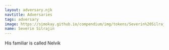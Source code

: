 ```yaml
---
layout: adversary.njk
navtitle: Adversaries
tags: adversary
image: https://simokay.github.io/compendium/img/tokens/Severin%20Silrajin.webp
name: Severin Silrajin
---
```


His familiar is called Nelvik